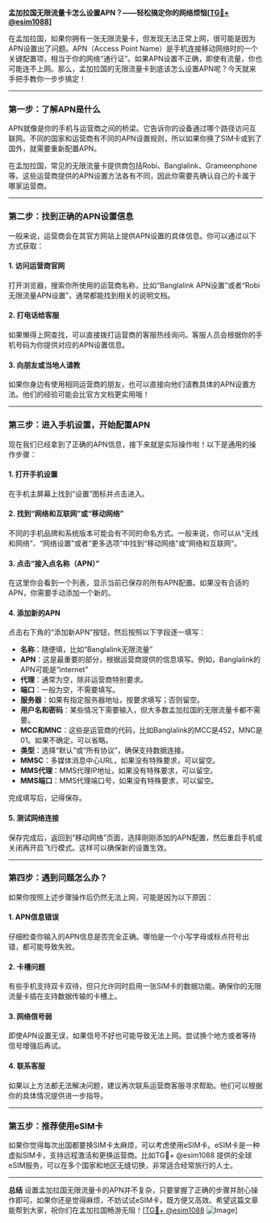 **孟加拉国无限流量卡怎么设置APN？——轻松搞定你的网络烦恼[[TG💪+ @esim1088](https://t.me/s/esim1088)]**

在孟加拉国，如果你拥有一张无限流量卡，但发现无法正常上网，很可能是因为APN设置出了问题。APN（Access Point Name）是手机连接移动网络时的一个关键配置项，相当于你的网络“通行证”。如果APN设置不正确，即使有流量，你也可能连不上网。那么，孟加拉国的无限流量卡到底该怎么设置APN呢？今天就来手把手教你一步步搞定！

---

### **第一步：了解APN是什么**
APN就像是你的手机与运营商之间的桥梁。它告诉你的设备通过哪个路径访问互联网。不同的国家和运营商有不同的APN设置规则，所以如果你换了SIM卡或到了国外，就需要重新配置APN。

在孟加拉国，常见的无限流量卡提供商包括Robi、Banglalink、Grameenphone等。这些运营商提供的APN设置方法各有不同，因此你需要先确认自己的卡属于哪家运营商。

---

### **第二步：找到正确的APN设置信息**
一般来说，运营商会在其官方网站上提供APN设置的具体信息。你可以通过以下方式获取：

#### **1. 访问运营商官网**
打开浏览器，搜索你所使用的运营商名称，比如“Banglalink APN设置”或者“Robi无限流量APN设置”，通常都能找到相关的说明文档。

#### **2. 打电话给客服**
如果懒得上网查找，可以直接拨打运营商的客服热线询问。客服人员会根据你的手机号码为你提供对应的APN设置信息。

#### **3. 向朋友或当地人请教**
如果你身边有使用相同运营商的朋友，也可以直接向他们请教具体的APN设置方法。他们的经验可能会比官方文档更实用哦！

---

### **第三步：进入手机设置，开始配置APN**
现在我们已经拿到了正确的APN信息，接下来就是实际操作啦！以下是通用的操作步骤：

#### **1. 打开手机设置**
在手机主屏幕上找到“设置”图标并点击进入。

#### **2. 找到“网络和互联网”或“移动网络”**
不同的手机品牌和系统版本可能会有不同的命名方式。一般来说，你可以从“无线和网络”、“网络设置”或者“更多选项”中找到“移动网络”或“网络和互联网”。

#### **3. 点击“接入点名称（APN）”**
在这里你会看到一个列表，显示当前已保存的所有APN配置。如果没有合适的APN，你需要手动添加一个新的。

#### **4. 添加新的APN**
点击右下角的“添加新APN”按钮，然后按照以下字段逐一填写：

- **名称**：随便填，比如“Banglalink无限流量”
- **APN**：这是最重要的部分，根据运营商提供的信息填写。例如，Banglalink的APN可能是“internet”
- **代理**：通常为空，除非运营商特别要求。
- **端口**：一般为空，不需要填写。
- **服务器**：如果有指定服务器地址，按要求填写；否则留空。
- **用户名和密码**：某些情况下需要输入，但大多数孟加拉国的无限流量卡都不需要。
- **MCC和MNC**：这些是运营商的代码，比如Banglalink的MCC是452，MNC是01。如果不确定，可以省略。
- **类型**：选择“默认”或“所有协议”，确保支持数据连接。
- **MMSC**：多媒体消息中心URL，如果没有特殊要求，可以留空。
- **MMS代理**：MMS代理IP地址，如果没有特殊要求，可以留空。
- **MMS端口**：MMS代理端口号，如果没有特殊要求，可以留空。

完成填写后，记得保存。

#### **5. 测试网络连接**
保存完成后，返回到“移动网络”页面，选择刚刚添加的APN配置，然后重启手机或关闭再开启飞行模式。这样可以确保新的设置生效。

---

### **第四步：遇到问题怎么办？**
如果你按照上述步骤操作后仍然无法上网，可能是因为以下原因：

#### **1. APN信息错误**
仔细检查你输入的APN信息是否完全正确。哪怕是一个小写字母或标点符号出错，都可能导致失败。

#### **2. 卡槽问题**
有些手机支持双卡双待，但只允许同时启用一张SIM卡的数据功能。确保你的无限流量卡插在支持数据传输的卡槽上。

#### **3. 网络信号弱**
即使APN设置无误，如果信号不好也可能导致无法上网。尝试换个地方或者等待信号增强后再试。

#### **4. 联系客服**
如果以上方法都无法解决问题，建议再次联系运营商客服寻求帮助。他们可以根据你的具体情况提供进一步指导。

---

### **第五步：推荐使用eSIM卡**
如果你觉得每次出国都要换SIM卡太麻烦，可以考虑使用eSIM卡。eSIM卡是一种虚拟SIM卡，支持远程激活和更换运营商。比如TG💪+ @esim1088 提供的全球eSIM服务，可以在多个国家和地区无缝切换，非常适合经常旅行的人士。

---

**总结**
设置孟加拉国无限流量卡的APN并不复杂，只要掌握了正确的步骤并耐心操作即可。如果你还是觉得麻烦，不妨试试eSIM卡，既方便又高效。希望这篇文章能帮到大家，祝你们在孟加拉国畅游无阻！[[TG💪+ @esim1088](https://t.me/s/esim1088) ![Image](https://i.postimg.cc/4NQfJmqS/Snipaste-2025-05-13-00-14-12.png)]